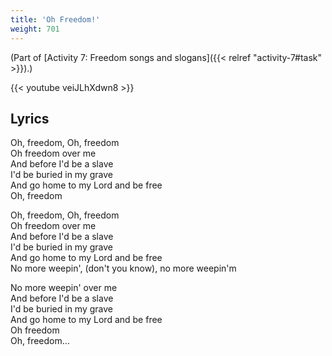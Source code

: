 ```yaml
---
title: 'Oh Freedom!'
weight: 701
---
```


(Part of [Activity 7: Freedom songs and slogans]({{< relref "activity-7#task" >}}).)

{{< youtube veiJLhXdwn8 >}}

## Lyrics

Oh, freedom, Oh, freedom  
Oh freedom over me  
And before I'd be a slave  
I'd be buried in my grave  
And go home to my Lord and be free  
Oh, freedom  

Oh, freedom, Oh, freedom  
Oh freedom over me  
And before I'd be a slave  
I'd be buried in my grave  
And go home to my Lord and be free  
No more weepin', (don't you know), no more weepin'm  

No more weepin' over me  
And before I'd be a slave  
I'd be buried in my grave  
And go home to my Lord and be free  
Oh freedom  
Oh, freedom…  
